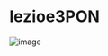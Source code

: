 # lezioe3PON
![image](https://user-images.githubusercontent.com/94491486/143264870-32e2c382-2ce4-4e5b-9100-917f6fbfd615.png)
